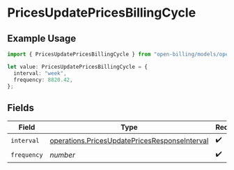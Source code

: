 # PricesUpdatePricesBillingCycle

## Example Usage

```typescript
import { PricesUpdatePricesBillingCycle } from "open-billing/models/operations";

let value: PricesUpdatePricesBillingCycle = {
  interval: "week",
  frequency: 8820.42,
};
```

## Fields

| Field                                                                                                          | Type                                                                                                           | Required                                                                                                       | Description                                                                                                    |
| -------------------------------------------------------------------------------------------------------------- | -------------------------------------------------------------------------------------------------------------- | -------------------------------------------------------------------------------------------------------------- | -------------------------------------------------------------------------------------------------------------- |
| `interval`                                                                                                     | [operations.PricesUpdatePricesResponseInterval](../../models/operations/pricesupdatepricesresponseinterval.md) | :heavy_check_mark:                                                                                             | N/A                                                                                                            |
| `frequency`                                                                                                    | *number*                                                                                                       | :heavy_check_mark:                                                                                             | N/A                                                                                                            |
